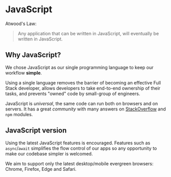 # JavaScript

Atwood's Law:
> Any application that can be written in JavaScript, will eventually be written in JavaScript.

## Why JavaScript?

We chose JavaScript as our single programming language to keep our workflow **simple**.

Using a single language removes the barrier of becoming an effective Full Stack developer, allows developers to take end-to-end ownership of their tasks, and prevents "owned" code by small-group of engineers.

JavaScript is *universal*, the same code can run both on browsers and on servers. It has a great *community* with many answers on [StackOverflow](https://stackoverflow.com) and `npm` modules.

## JavaScript version

Using the latest JavaScript features is encouraged. Features such as `async`/`await` simplifies the flow control of our apps so any opportunity to make our codebase simpler is welcomed.

We aim to support only the latest desktop/mobile evergreen browsers: Chrome, Firefox, Edge and Safari.
